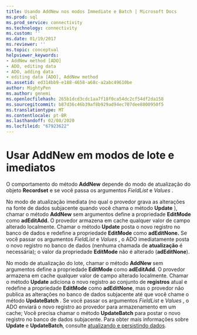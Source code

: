 ```yaml
---
title: Usando AddNew nos modos Immediate e Batch | Microsoft Docs
ms.prod: sql
ms.prod_service: connectivity
ms.technology: connectivity
ms.custom: ''
ms.date: 01/19/2017
ms.reviewer: ''
ms.topic: conceptual
helpviewer_keywords:
- AddNew method [ADO]
- ADO, editing data
- ADO, adding data
- editing data [ADO], AddNew method
ms.assetid: ed314bb9-e188-4658-a68c-a2abc49610be
author: MightyPen
ms.author: genemi
ms.openlocfilehash: 265b1dcd3cdc1aa7f18f0ca54dc2cf54df2da158
ms.sourcegitcommit: b87d36c46b39af8b929ad94ec707dee8800950f5
ms.translationtype: MT
ms.contentlocale: pt-BR
ms.lasthandoff: 02/08/2020
ms.locfileid: "67923622"
---
```

# <a name="using-addnew-in-immediate-and-batch-modes"></a>Usar AddNew em modos de lote e imediatos
O comportamento do método **AddNew** depende do modo de atualização do objeto **Recordset** e se você passa os argumentos *FieldList* e *Values* .  
  
 No modo de atualização imediata (no qual o provedor grava as alterações na fonte de dados subjacente quando você chama o método **Update** ), chamar o método **AddNew** sem argumentos define a propriedade **EditMode** como **adEditAdd.** O provedor armazena em cache qualquer valor de campo alterado localmente. Chamar o método **Update** posta o novo registro no banco de dados e redefine a propriedade **EditMode** como **adEditNone.** Se você passar os argumentos *FieldList* e *Values* , o ADO imediatamente posta o novo registro no banco de dados (nenhuma chamada de **atualização** é necessária); o valor da propriedade **EditMode** não é alterado (**adEditNone**).  
  
 No modo de atualização do lote, chamar o método **AddNew** sem argumentos define a propriedade **EditMode** como **adEditAdd**. O provedor armazena em cache qualquer valor de campo alterado localmente. Chamar o método **Update** adiciona o novo registro ao conjunto de **registros** atual e redefine a propriedade **EditMode** como **adEditNone**, mas o provedor não publica as alterações no banco de dados subjacente até que você chame o método **UpdateBatch** . Se você passar os argumentos *FieldList* e *Values* , o ADO enviará o novo registro ao provedor para armazenamento em um cache; Você precisa chamar o método **UpdateBatch** para postar o novo registro no banco de dados subjacente. Para obter mais informações sobre **Update** e **UpdateBatch**, consulte [atualizando e persistindo dados](../../../ado/guide/data/updating-and-persisting-data.md).
